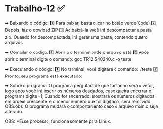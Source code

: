 # Trabalho-12 ✅

➡ Baixando o código:
  1️⃣ Para baixar, basta clicar no botão verde(Code)
  2️⃣ Depois, faz o dowload ZIP
  3️⃣ Ao baixá-la você irá descompactar a pasta zip. Quando for descompactada, irá gerar uma pasta, contendo quatro arquivos.
  
➡ Compilar o código:
  1️⃣ Abrir o o terminal onde o arquivo está
  2️⃣ Após abrir o terminal digite o comando: gcc TR12_540240.c -o teste
  
➡ Executando o código:
  1️⃣ No terminal, você digitará o comando: ./teste
  2️⃣ Pronto, seu programa está executado:
  
➡ Sobre o programa:
O programa pergutará de que tamanho será o vetor, logo após você irá inserir os números desejados, caso queira encerrar o programa digite -1, Quando for encerrado, mostrará os números digitados em ordem crescente, e o menor número que foi digitado, será removido.
OBS:obs: O programa mudará o comportamento caso o arquivo main.c seja alterado.


OBS:
*Esse processo, funciona somente para Linux.
